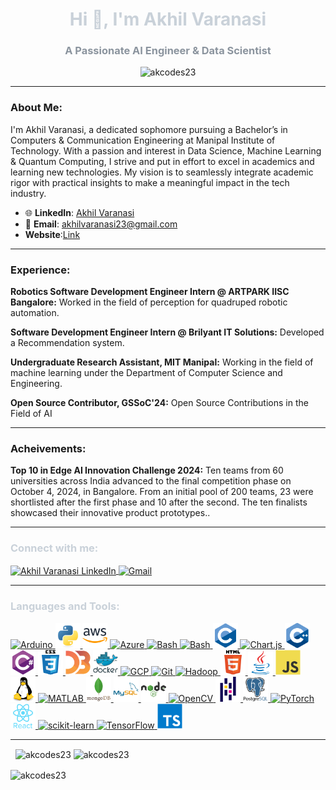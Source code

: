 <h1 align="center" style="color:#c9d1d9;">Hi 👋, I'm Akhil Varanasi</h1>
<h3 align="center" style="color:#8b949e;">A Passionate AI Engineer & Data Scientist</h3>

<p align="center">
  <img src="https://komarev.com/ghpvc/?username=akcodes23&label=Profile%20views&color=gray&style=flat" alt="akcodes23" />
</p>

---
<h3 align="left">About Me:</h3>
<p align="left">
    I'm Akhil Varanasi, a dedicated sophomore pursuing a Bachelor’s in Computers & Communication Engineering at Manipal Institute of Technology. With a passion and interest in Data Science, Machine Learning & Quantum Computing, I strive and put in effort to excel in academics and learning new technologies. My vision is to seamlessly integrate academic rigor with practical insights to make a meaningful impact in the tech industry.
</p>

- 🌐 **LinkedIn**: [Akhil Varanasi](https://www.linkedin.com/in/akhil-varanasi)
- 📧 **Email**: [akhilvaranasi23@gmail.com](mailto:akhilvaranasi23@gmail.com)
-    **Website**:[Link](https://akhil-portfolio-eta.vercel.app/)
---

<h3 align="left">Experience:</h3>
<p>
  <strong>Robotics Software Development Engineer Intern @ ARTPARK IISC Bangalore:</strong> Worked in the field of perception for quadruped robotic automation.<br>
  
  <strong>Software Development Engineer Intern @ Brilyant IT Solutions:</strong> Developed a Recommendation system.<br>
  
  <strong>Undergraduate Research Assistant, MIT Manipal:</strong> Working in the field of machine learning under the Department of Computer Science and Engineering.

  <strong>Open Source Contributor, GSSoC'24:</strong> Open Source Contributions in the Field of AI
</p>

---

<h3 align="left">Acheivements:</h3>
<p>
  <strong>Top 10 in Edge AI Innovation Challenge 2024:</strong> Ten teams from 60 universities across India advanced to the final competition phase on October 4, 2024, in Bangalore. From an initial pool of 200 teams, 23 were shortlisted after the first phase and 10 after the second. The ten finalists showcased their innovative product prototypes..<br>
  
  

---

<h3 align="left" style="color:#c9d1d9;">Connect with me:</h3>
<p align="left">
  <a href="https://www.linkedin.com/in/akhil-varanasi" target="blank">
    <img align="center" src="https://raw.githubusercontent.com/rahuldkjain/github-profile-readme-generator/master/src/images/icons/Social/linked-in-alt.svg" alt="Akhil Varanasi LinkedIn" height="40" width="40" />
  </a>
  <a href="mailto:akhilvaranasi23@gmail.com" target="blank">
    <img align="center" src="https://th.bing.com/th/id/OIP.6XHqq6Feb-RBYSX1WjQXRgHaGB?rs=1&pid=ImgDetMain" alt="Gmail" height="50" width="60" />
</a>
</p>

---

<h3 align="left" style="color:#c9d1d9;">Languages and Tools:</h3>
<p align="left">
  <a href="https://www.arduino.cc/" target="_blank" rel="noreferrer">
    <img src="https://cdn.worldvectorlogo.com/logos/arduino-1.svg" alt="Arduino" width="40" height="40"/>
  </a>
  <a href="https://www.python.org" target="_blank" rel="noreferrer">
    <img src="https://raw.githubusercontent.com/devicons/devicon/master/icons/python/python-original.svg" alt="Python" width="40" height="40"/>
  </a>
  <a href="https://aws.amazon.com" target="_blank" rel="noreferrer">
    <img src="https://raw.githubusercontent.com/devicons/devicon/master/icons/amazonwebservices/amazonwebservices-original-wordmark.svg" alt="AWS" width="40" height="40"/>
  </a>
  <a href="https://azure.microsoft.com/en-in/" target="_blank" rel="noreferrer">
    <img src="https://www.vectorlogo.zone/logos/microsoft_azure/microsoft_azure-icon.svg" alt="Azure" width="40" height="40"/>
  </a>
  <a href="https://www.gnu.org/software/bash/" target="_blank" rel="noreferrer">
    <img src="https://www.vectorlogo.zone/logos/gnu_bash/gnu_bash-icon.svg" alt="Bash" width="40" height="40"/>
  </a>
  <a href="https://ros.org/" target="_blank" rel="noreferrer">
    <img src="https://upload.wikimedia.org/wikipedia/commons/thumb/b/bb/Ros_logo.svg/512px-Ros_logo.svg.png" alt="Bash" width="50" height="40"/>
  </a>
  <a href="https://www.cprogramming.com/" target="_blank" rel="noreferrer">
    <img src="https://raw.githubusercontent.com/devicons/devicon/master/icons/c/c-original.svg" alt="C" width="40" height="40"/>
  </a>
  <a href="https://www.chartjs.org" target="_blank" rel="noreferrer">
    <img src="https://www.chartjs.org/media/logo-title.svg" alt="Chart.js" width="40" height="40"/>
  </a>
  <a href="https://www.w3schools.com/cpp/" target="_blank" rel="noreferrer">
    <img src="https://raw.githubusercontent.com/devicons/devicon/master/icons/cplusplus/cplusplus-original.svg" alt="C++" width="40" height="40"/>
  </a>
  <a href="https://www.w3schools.com/cs/" target="_blank" rel="noreferrer">
    <img src="https://raw.githubusercontent.com/devicons/devicon/master/icons/csharp/csharp-original.svg" alt="C#" width="40" height="40"/>
  </a>
  <a href="https://www.w3schools.com/css/" target="_blank" rel="noreferrer">
    <img src="https://raw.githubusercontent.com/devicons/devicon/master/icons/css3/css3-original-wordmark.svg" alt="CSS3" width="40" height="40"/>
  </a>
  <a href="https://d3js.org/" target="_blank" rel="noreferrer">
    <img src="https://raw.githubusercontent.com/devicons/devicon/master/icons/d3js/d3js-original.svg" alt="D3.js" width="40" height="40"/>
  </a>
  <a href="https://www.docker.com/" target="_blank" rel="noreferrer">
    <img src="https://raw.githubusercontent.com/devicons/devicon/master/icons/docker/docker-original-wordmark.svg" alt="Docker" width="40" height="40"/>
  </a>
  <a href="https://cloud.google.com" target="_blank" rel="noreferrer">
    <img src="https://www.vectorlogo.zone/logos/google_cloud/google_cloud-icon.svg" alt="GCP" width="40" height="40"/>
  </a>
  <a href="https://git-scm.com/" target="_blank" rel="noreferrer">
    <img src="https://www.vectorlogo.zone/logos/git-scm/git-scm-icon.svg" alt="Git" width="40" height="40"/>
  </a>
  <a href="https://hadoop.apache.org/" target="_blank" rel="noreferrer">
    <img src="https://www.vectorlogo.zone/logos/apache_hadoop/apache_hadoop-icon.svg" alt="Hadoop" width="40" height="40"/>
  </a>
  <a href="https://www.w3.org/html/" target="_blank" rel="noreferrer">
    <img src="https://raw.githubusercontent.com/devicons/devicon/master/icons/html5/html5-original-wordmark.svg" alt="HTML5" width="40" height="40"/>
  </a>
  <a href="https://www.java.com" target="_blank" rel="noreferrer">
    <img src="https://raw.githubusercontent.com/devicons/devicon/master/icons/java/java-original.svg" alt="Java" width="40" height="40"/>
  </a>
  <a href="https://developer.mozilla.org/en-US/docs/Web/JavaScript" target="_blank" rel="noreferrer">
    <img src="https://raw.githubusercontent.com/devicons/devicon/master/icons/javascript/javascript-original.svg" alt="JavaScript" width="40" height="40"/>
  </a>
  <a href="https://www.linux.org/" target="_blank" rel="noreferrer">
    <img src="https://raw.githubusercontent.com/devicons/devicon/master/icons/linux/linux-original.svg" alt="Linux" width="40" height="40"/>
  </a>
  <a href="https://www.mathworks.com/" target="_blank" rel="noreferrer">
    <img src="https://upload.wikimedia.org/wikipedia/commons/2/21/Matlab_Logo.png" alt="MATLAB" width="40" height="40"/>
  </a>
  <a href="https://www.mongodb.com/" target="_blank" rel="noreferrer">
    <img src="https://raw.githubusercontent.com/devicons/devicon/master/icons/mongodb/mongodb-original-wordmark.svg" alt="MongoDB" width="40" height="40"/>
  </a>
  <a href="https://www.mysql.com/" target="_blank" rel="noreferrer">
    <img src="https://raw.githubusercontent.com/devicons/devicon/master/icons/mysql/mysql-original-wordmark.svg" alt="MySQL" width="40" height="40"/>
  </a>
  <a href="https://nodejs.org" target="_blank" rel="noreferrer">
    <img src="https://raw.githubusercontent.com/devicons/devicon/master/icons/nodejs/nodejs-original-wordmark.svg" alt="Node.js" width="40" height="40"/>
  </a>
  <a href="https://opencv.org/" target="_blank" rel="noreferrer">
    <img src="https://www.vectorlogo.zone/logos/opencv/opencv-icon.svg" alt="OpenCV" width="40" height="40"/>
  </a>
  <a href="https://pandas.pydata.org/" target="_blank" rel="noreferrer">
    <img src="https://raw.githubusercontent.com/devicons/devicon/2ae2a900d2f041da66e950e4d48052658d850630/icons/pandas/pandas-original.svg" alt="Pandas" width="40" height="40"/>
  </a>
  <a href="https://www.postgresql.org" target="_blank" rel="noreferrer">
    <img src="https://raw.githubusercontent.com/devicons/devicon/master/icons/postgresql/postgresql-original-wordmark.svg" alt="PostgreSQL" width="40" height="40"/>
  </a>
  <a href="https://pytorch.org/" target="_blank" rel="noreferrer">
    <img src="https://www.vectorlogo.zone/logos/pytorch/pytorch-icon.svg" alt="PyTorch" width="40" height="40"/>
  </a>
  <a href="https://reactjs.org/" target="_blank" rel="noreferrer">
    <img src="https://raw.githubusercontent.com/devicons/devicon/master/icons/react/react-original-wordmark.svg" alt="React" width="40" height="40"/>
  </a>
  <a href="https://scikit-learn.org/" target="_blank" rel="noreferrer">
    <img src="https://upload.wikimedia.org/wikipedia/commons/0/05/Scikit_learn_logo_small.svg" alt="scikit-learn" width="40" height="40"/>
  </a>
  <a href="https://www.tensorflow.org" target="_blank" rel="noreferrer">
    <img src="https://www.vectorlogo.zone/logos/tensorflow/tensorflow-icon.svg" alt="TensorFlow" width="40" height="40"/>
  </a>
  <a href="https://www.typescriptlang.org/" target="_blank" rel="noreferrer">
    <img src="https://raw.githubusercontent.com/devicons/devicon/master/icons/typescript/typescript-original.svg" alt="TypeScript" width="40" height="40"/>
  </a>
</p>

---

<p>&nbsp;
  <img align="center" src="https://github-readme-stats.vercel.app/api?username=akcodes23&show_icons=true&locale=en&theme=github_dark" alt="akcodes23" />

  <img align="center" src="https://github-readme-streak-stats.herokuapp.com/?user=akcodes23&theme=github-dark" alt="akcodes23" />
</p>


<p>
    <img align="center" src="https://github-readme-stats.vercel.app/api/top-langs?username=akcodes23&show_icons=true&locale=en&layout=compact&theme=github_dark" alt="akcodes23" />
</p>
